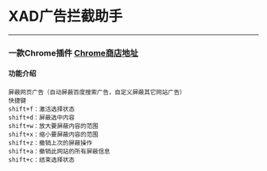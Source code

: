 # XAD广告拦截助手
****
### 一款Chrome插件  [Chrome商店地址](https://chrome.google.com/webstore/detail/xad/aioaekpalodgcjadoicpiepmnjihdbkg?utm_source=chrome-app-launcher-info-dialog) 


#### 功能介绍
    屏蔽网页广告（自动屏蔽百度搜索广告，自定义屏蔽其它网站广告）
    快捷键
    shift+f：激活选择状态
    shift+d：屏蔽选中内容
    shift+w：放大要屏蔽内容的范围
    shift+x：缩小要屏蔽内容的范围
    shift+z：撤销上次的屏蔽操作
    shift+a：撤销此网站的所有屏蔽信息
    shift+c：结束选择状态
 
 